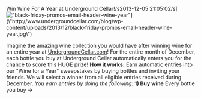 Win Wine For A Year at Underground Cellar!/s2013-12-05 21:05:02/s[![\"black-friday-promos-email-header-wine-year\"](\"http://www.undergroundcellar.com/blog/wp-content/uploads/2013/12/black-friday-promos-email-header-wine-year.jpg\")](\"http://www.undergroundcellar.com/blog/wp-content/uploads/2013/12/black-friday-promos-email-header-wine-year.jpg\")

 Imagine the amazing wine collection you would have after winning wine for an entire year at [UndergroundCellar.com](\"http://www.undergroundcellar.com\")! For the entire month of December, each bottle you buy at Underground Cellar automatically enters you for the chance to score this HUGE prize! **How it works:** Earn automatic entries into our \"Wine for a Year\" sweepstakes by buying bottles and inviting your friends. We will select a winner from all eligible entries received during December. *You earn entries by doing the following:* **1) Buy wine** Every bottle you buy -> 